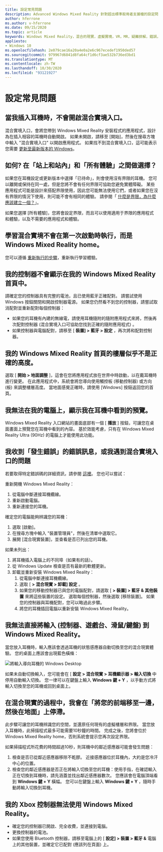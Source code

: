 ```yaml
---
title: 設定常見問題
description: Advanced Windows Mixed Reality 針對超出標準取用者支援檔的設定問題進行疑難排解。
author: hferrone
ms.author: v-hferrone
ms.date: 09/15/2020
ms.topic: article
keywords: Windows Mixed Reality，混合的現實，虛擬實境，VR，MR，疑難排解，錯誤，說明，支援，安裝，Windows Mixed Reality 家用 Windows Mixed Reality 入口網站
appliesto:
- Windows 10
ms.openlocfilehash: 2e079cae16a20a4e0a2e6c967ecedef1950ded57
ms.sourcegitcommit: 979967d6841d8fa64cf1d6cf3ae532b736ed3bd1
ms.translationtype: MT
ms.contentlocale: zh-TW
ms.lasthandoff: 10/30/2020
ms.locfileid: "93121927"
---
```

# <a name="setup-faqs"></a>設定常見問題 

## <a name="the-mixed-reality-portal-doesnt-open-when-i-plug-in-my-headset"></a>當我插入耳機時，不會開啟混合實境入口。

混合實境入口，會將您帶到 Windows Mixed Reality 安裝程式的應用程式，設計為在插入相容的耳機時自動開啟。 如果未開啟，請移至 [開始]，然後在搜尋方塊中輸入 "混合實境入口" 以開啟應用程式。 如果找不到混合實境入口，這可能表示您需要 [更新至最新版本的 Windows](https://support.microsoft.com/en-us/help/12373/windows-update-faq)。

## <a name="how-do-i-choose-between-seated-and-standing-and-all-experiences"></a>如何? 在「站上和站內」和「所有體驗」之間做選擇？

如果您在耳機設定或更新版本中選擇「已待命」，則會使用沒有界限的耳機。 您可以離開或保持在同一處，但是您將不會有任何界限可協助您避免實體障礙。 某些應用程式可能是設計來搭配界限使用，因此您可能無法使用它們，或者如果您在沒有界限的情況下使用，則可能不會有相同的體驗。 請參閱「 [什麼是界限，為什麼應該建立一個？](boundary-questions.md#whats-a-boundary-and-why-should-i-create-one)」。

如果您選擇 [所有體驗]，您將會設定界限，而且可以使用適用于界限的應用程式和體驗，以及不需要的應用程式和體驗。 

## <a name="learn-mixed-reality-didnt-run-on-first-launch-and-i-went-right-to-windows-mixed-reality-home"></a>學習混合實境不會在第一次啟動時執行，而是 Windows Mixed Reality home。

您可以遵循 [重新執行的步驟](learn-mixed-reality.md#how-do-i-re-run-the-learning-experience)，重新執行學習體驗。 

## <a name="my-controllers-arent-showing-in-my-windows-mixed-reality-home"></a>我的控制器不會顯示在我的 Windows Mixed Reality 首頁中。

請確定您的控制器具有完整的電池，且已使用藍牙正確配對。 請嘗試使用 Windows 按鈕關閉和開啟控制器電源。 如果您仍然看不到您的控制器，請嘗試取消配對並重新配對每個控制器： 
* 如果您的耳機有內建的無線電，請使用耳機隨附的隨附應用程式來將，然後再次配對控制器 (混合實境入口可協助您找到正確的隨附應用程式) 。 
* 如果控制器與電腦配對，請移至 [ **裝置] > 藍牙 > 設定** ，再次將和配對控制器。 

## <a name="the-floor-of-my-windows-mixed-reality-home-doesnt-appear-to-be-at-the-correct-height"></a>我的 Windows Mixed Reality 首頁的樓層似乎不是正確的高度。

選取 [ **開始 > 地面調整** ]，這會在您將應用程式放在世界中時啟動，以在戴耳機時進行變更。 在此應用程式中，系統會將您導向使用觸控板 (移動控制器) 或方向 (板) 來調整樓層高度。 當地面感覺正確時，請使用 [Windows] 按鈕返回您的首頁。

## <a name="i-cant-show-a-preview-of-what-im-seeing-in-my-headset-on-my-desktop"></a>我無法在我的電腦上，顯示我在耳機中看到的預覽。

Windows Mixed Reality 入口網站的畫面底部有一個 [ **播放** ] 按鈕，可讓您在桌面畫面上預覽您在耳機中看到的內容。 基於效能考慮，只有在 Windows Mixed Reality Ultra (90Hz) 的電腦上才能使用此功能。

## <a name="i-got-a-something-went-wrong-error-message-or-im-having-problems-in-the-mixed-reality-portal"></a>我收到「發生錯誤」的錯誤訊息，或我遇到混合實境入口的問題
若要取得特定錯誤碼的詳細資訊，請參閱 [這裡](error-codes.md)。 您也可以嘗試：

重新開機 Windows Mixed Reality：
1. 從電腦中斷連接耳機纜線。
2. 重新啟動電腦。
3. 重新連接您的耳機。

確定您的電腦能夠辨識您的耳機：
1. 選取 [啟動]。
2. 在搜尋方塊中輸入 "裝置管理員"，然後在清單中選取它。 
3. 展開 [混合現實裝置]，並查看是否已列出您的耳機。 

如果未列出：
1. 將耳機插入電腦上的不同埠（如果有的話）。
2. 從 Windows Update 檢查是否有最新的軟體更新。
3. 卸載並重新安裝 Windows Mixed Reality：
    1. 從電腦中斷連接耳機纜線。
    2. 選取 [ **> 混合現實 > 卸載] 設定** 。
    3. 如果您的移動控制器已與您的電腦配對，請選取 [ **> 裝置] > 藍牙 & 其他裝置** 來將這些裝置的設定。 選取每個控制器，然後選取 [移除裝置]。 如果您的控制器與耳機配對，您可以略過此步驟。
    4. 將您的耳機插回電腦以重新安裝 Windows Mixed Reality。

## <a name="i-cant-direct-input-controllers-gamepad-mousekeyboard-into-windows-mixed-reality"></a>我無法直接將輸入 (控制器、遊戲台、滑鼠/鍵盤) 到 Windows Mixed Reality。

當您放入耳機時，輸入應該會透過耳機的狀態感應器自動切換至您的混合現實體驗。 您的桌面上應該會出現藍色橫條：

![將輸入導向耳機的 Windows Desktop](images/1050px-windowsy.png)

如果未自動切換輸入，您可能會在 [ **設定 > 混合現實 > 耳機顯示器 > 輸入切換** 中停用自動輸入切換。 您一律可以在鍵盤上輸入 **Windows 鍵 + Y** ，以手動方式將輸入切換至您的耳機或回到桌面上。

## <a name="during-mixed-reality-start-up-im-stuck-at-turn-your-head-side-to-side-and-then-at-the-floor"></a>在混合現實的過程中，我會在「將您的前端移至一邊，然後在地面」上停滯。

此步驟可讓您的耳機辨識您的空間，並還原任何現有的虛擬樓層和界限。 當您放入耳機時，此掃描程式最多可能需要10秒鐘的時間。 完成之後，您將會位於 Windows Mixed Reality home，否則系統會提示您再次設定界限。

如果掃描程式所花費的時間超過10秒，則耳機中的鄰近感應器可能會發生問題：
1. 檢查是否已從鄰近感應器移除不乾膠。 近接感應器位於耳機內，大約是您冷汗中心的位置。
2. 檢查您的鄰近感應器是否正在將輸入切換至您的耳機：使用手指，在確認輸入正在切換到耳機時，請先涵蓋並找出鄰近感應器數次。 您應該會在電腦頂端看到 **Windows 鍵 + Y** 橫幅。 您可以在鍵盤上輸入 **Windows 鍵 + Y** ，隨時手動將輸入切換到耳機。

## <a name="my-xbox-controller-isnt-working-with-windows-mixed-reality"></a>我的 Xbox 控制器無法使用 Windows Mixed Reality。

* 確定您的控制器已開啟、完全收費，並連接到電腦。
* 更換控制器的電池。
* 如果您使用 Bluetooth 控制器，請移至電腦上的 [ **設定] > 裝置 > 藍牙 &** 電腦上的其他裝置，並確定它已配對 (應該列在頁面) 上。
